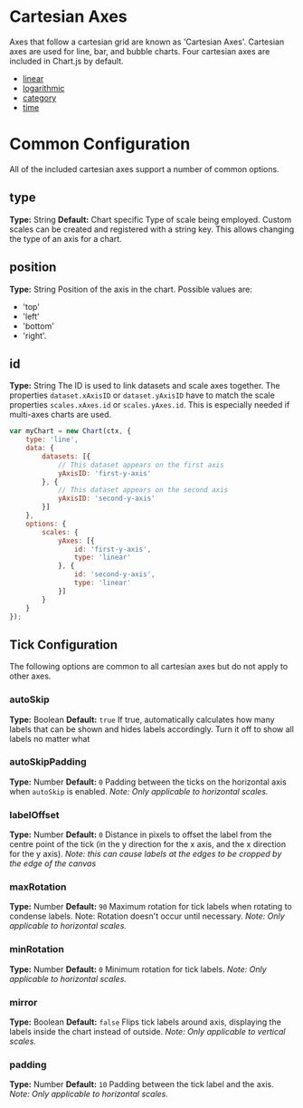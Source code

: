 # Cartesian Axes

Axes that follow a cartesian grid are known as 'Cartesian Axes'. Cartesian axes are used for line, bar, and bubble charts. Four cartesian axes are included in Chart.js by default.

* [linear](../axes/cartesian/linear.md#linear-cartesian-axis)
* [logarithmic](../axes/cartesian/logarithmic.md#logarithmic-cartesian-axis)
* [category](../axes/cartesian/category.md#category-cartesian-axis)
* [time](../axes/cartesian/time.md#time-cartesian-axis)

# Common Configuration

All of the included cartesian axes support a number of common options.

## type
**Type:** String
**Default:** Chart specific
Type of scale being employed. Custom scales can be created and registered with a string key. This allows changing the type of an axis for a chart.

## position
**Type:** String
Position of the axis in the chart. Possible values are:
* 'top'
* 'left'
* 'bottom'
* 'right'.

## id
**Type:** String
The ID is used to link datasets and scale axes together. The properties `dataset.xAxisID` or `dataset.yAxisID` have to match the scale properties `scales.xAxes.id` or `scales.yAxes.id`. This is especially needed if multi-axes charts are used.

```javascript
var myChart = new Chart(ctx, {
    type: 'line',
    data: {
        datasets: [{
            // This dataset appears on the first axis
            yAxisID: 'first-y-axis'
        }, {
            // This dataset appears on the second axis
            yAxisID: 'second-y-axis'
        }]
    },
    options: {
        scales: {
            yAxes: [{
                id: 'first-y-axis',
                type: 'linear'
            }, {
                id: 'second-y-axis',
                type: 'linear'
            }]
        }
    }
});
```

## Tick Configuration
The following options are common to all cartesian axes but do not apply to other axes.

### autoSkip
**Type:** Boolean
**Default:** `true`
If true, automatically calculates how many labels that can be shown and hides labels accordingly. Turn it off to show all labels no matter what

### autoSkipPadding
**Type:** Number
**Default:** `0`
Padding between the ticks on the horizontal axis when `autoSkip` is enabled. *Note: Only applicable to horizontal scales.*

### labelOffset
**Type:** Number
**Default:** `0`
Distance in pixels to offset the label from the centre point of the tick (in the y direction for the x axis, and the x direction for the y axis). *Note: this can cause labels at the edges to be cropped by the edge of the canvas*

### maxRotation
**Type:** Number
**Default:** `90`
Maximum rotation for tick labels when rotating to condense labels. Note: Rotation doesn't occur until necessary. *Note: Only applicable to horizontal scales.*

### minRotation
**Type:** Number
**Default:** `0`
Minimum rotation for tick labels. *Note: Only applicable to horizontal scales.*

### mirror
**Type:** Boolean
**Default:** `false`
Flips tick labels around axis, displaying the labels inside the chart instead of outside. *Note: Only applicable to vertical scales.*

### padding
**Type:** Number
**Default:** `10`
Padding between the tick label and the axis. *Note: Only applicable to horizontal scales.*